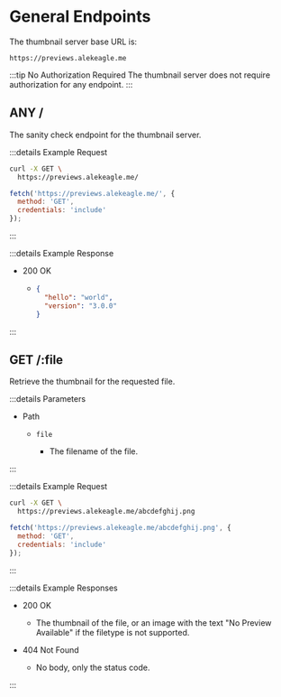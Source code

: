 # General Endpoints

The thumbnail server base URL is:

```
https://previews.alekeagle.me
```

:::tip No Authorization Required
The thumbnail server does not require authorization for any endpoint.
:::

## ANY /

The sanity check endpoint for the thumbnail server.

:::details Example Request

<code-group>

<code-block title="cURL">

```sh
curl -X GET \
  https://previews.alekeagle.me/
```

</code-block>

<code-block title="JS Fetch">

```js
fetch('https://previews.alekeagle.me/', {
  method: 'GET',
  credentials: 'include'
});
```

</code-block>

</code-group>

:::

:::details Example Response

- 200 OK

  - ```json
    {
      "hello": "world",
      "version": "3.0.0"
    }
    ```

:::

## GET /:file

Retrieve the thumbnail for the requested file.

:::details Parameters

- Path

  - `file`

    - The filename of the file.

:::

:::details Example Request

<code-group>

<code-block title="cURL">

```sh
curl -X GET \
  https://previews.alekeagle.me/abcdefghij.png
```

</code-block>

<code-block title="JS Fetch">

```js
fetch('https://previews.alekeagle.me/abcdefghij.png', {
  method: 'GET',
  credentials: 'include'
});
```

</code-block>

</code-group>

:::

:::details Example Responses

- 200 OK

  - The thumbnail of the file, or an image with the text "No Preview Available" if the filetype is not supported.

- 404 Not Found

  - No body, only the status code.

:::
